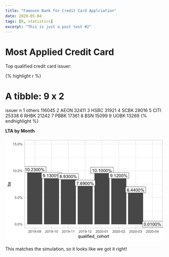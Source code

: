 ```yaml
---
title: "Famouse Bank for Credit Card Applciation"
date: 2020-05-04
tags: [R, statistics]
excerpt: "This is just a post test #2"
---
```


# Most Applied Credit Card

Top qualified credit card issuer:

{% highlight r %}
# A tibble: 9 x 2
  issuer      n
  <chr>   <int>
1 others 116045
2 AEON    32411
3 HSBC    31921
4 SCBK    28016
5 CITI    25338
6 RHBK    21242
7 PBBK    17361
8 BSN     15099
9 UOBK    13269
{% endhighlight %}

**LTA by Month**


![center](/images/lta.png)

This matches the simulation, so it looks like we got it right!

